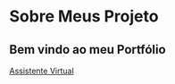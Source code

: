 # Sobre Meus Projeto
## Bem vindo ao meu Portfólio 
[Assistente Virtual](https://github.com/gabriellsantos485/Meus-Projetos/blob/main/Assistente.py)
